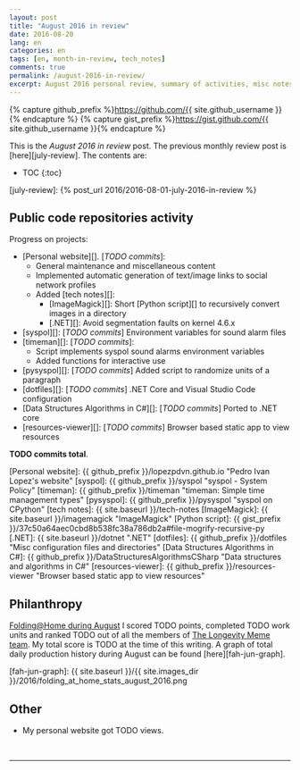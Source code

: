 ```yaml
---
layout: post
title: "August 2016 in review"
date: 2016-08-20
lang: en
categories: en
tags: [en, month-in-review, tech_notes]
comments: true
permalink: /august-2016-in-review/
excerpt: August 2016 personal review, summary of activities, misc notes...
---
```


{% capture github_prefix %}https://github.com/{{ site.github_username }}{% endcapture %}
{% capture gist_prefix %}https://gist.github.com/{{ site.github_username }}{% endcapture %}

This is the *August 2016 in review* post. The previous monthly review post is
[here][july-review].  The contents are:

* TOC
{:toc}

[july-review]: {% post_url 2016/2016-08-01-july-2016-in-review %}

## Public code repositories activity ###################################

Progress on projects:

- [Personal website][]. [*TODO commits*]:
  - General maintenance and miscellaneous content
  - Implemented automatic generation of text/image links to social network
    profiles
  - Added [tech notes][]:
    - [ImageMagick][]: Short [Python script][] to recursively convert images in
      a directory
    - [.NET][]: Avoid segmentation faults on kernel 4.6.x
- [syspol][]: [*TODO commits*] Environment variables for sound alarm files
- [timeman][]: [*TODO commits*]:
  - Script implements syspol sound alarms environment variables
  - Added functions for interactive use
- [pysyspol][]: [*TODO commits*] Added script to randomize units of a paragraph
- [dotfiles][]: [*TODO commits*] .NET Core and Visual Studio Code configuration
- [Data Structures Algorithms in C#][]: [*TODO commits*] Ported to .NET core
- [resources-viewer][]: [*TODO commits*] Browser based static app to view
  resources

**TODO commits total**.

[Personal website]: {{ github_prefix }}/lopezpdvn.github.io "Pedro Ivan Lopez's website"
[syspol]: {{ github_prefix }}/syspol "syspol - System Policy"
[timeman]: {{ github_prefix }}/timeman "timeman: Simple time management types"
[pysyspol]: {{ github_prefix }}/pysyspol "syspol on CPython"
[tech notes]: {{ site.baseurl }}/tech-notes
[ImageMagick]: {{ site.baseurl }}/imagemagick "ImageMagick"
[Python script]: {{ gist_prefix }}/37c50a64aec0cbd8b538fc38a786db2a#file-mogrify-recursive-py
[.NET]: {{ site.baseurl }}/dotnet ".NET"
[dotfiles]: {{ github_prefix }}/dotfiles "Misc configuration files and directories"
[Data Structures Algorithms in C#]: {{ github_prefix }}/DataStructuresAlgorithmsCSharp "Data structures and algorithms in C#"
[resources-viewer]: {{ github_prefix }}/resources-viewer "Browser based static app to view resources"

## Philanthropy #######################################################

[Folding@Home during August][fah-stats] I scored TODO points, completed TODO
work units and ranked TODO out of all the members of
[The Longevity Meme team][]. My total score is TODO at the time of this
writing.  A graph of total daily production history during August can be found
[here][fah-jun-graph].

[fah-stats]: http://folding.extremeoverclocking.com/user_summary.php?s=&u=648628 "dreilopz - User Summary - EXTREME Overclocking Folding @ Home Stats"
[The Longevity Meme team]: http://folding.extremeoverclocking.com/user_list.php?s=&t=32461 "The Longevity Meme Individual Users List"
[fah-jun-graph]: {{ site.baseurl }}/{{ site.images_dir }}/2016/folding_at_home_stats_august_2016.png

## Other ###############################################################

- My personal website got TODO views.

<br/>

---
